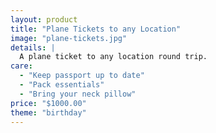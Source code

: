 ```yaml
---
layout: product
title: "Plane Tickets to any Location"
image: "plane-tickets.jpg"
details: |
  A plane ticket to any location round trip.
care:
  - "Keep passport up to date"
  - "Pack essentials"
  - "Bring your neck pillow"
price: "$1000.00"
theme: "birthday"
---
```

